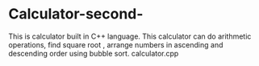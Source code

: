 # Calculator-second-
This is calculator built in C++ language.
This calculator can do arithmetic operations, find square root , arrange numbers in ascending and descending order using bubble sort.
calculator.cpp
